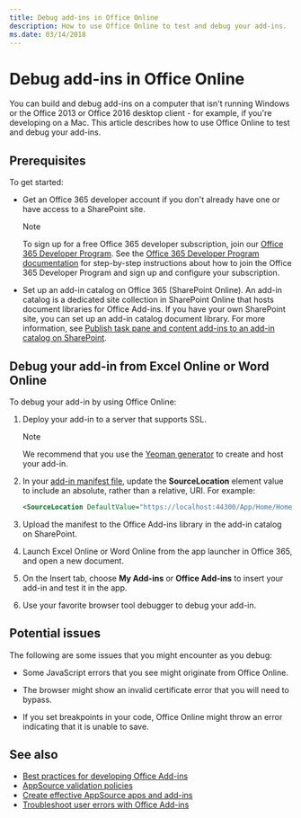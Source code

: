 ```yaml
---
title: Debug add-ins in Office Online
description: How to use Office Online to test and debug your add-ins.
ms.date: 03/14/2018
---
```


# Debug add-ins in Office Online


You can build and debug add-ins on a computer that isn't running Windows or the Office 2013 or Office 2016 desktop client - for example, if you're developing on a Mac. This article describes how to use Office Online to test and debug your add-ins. 

## Prerequisites

To get started:

- Get an Office 365 developer account if you don't already have one or have access to a SharePoint site.
    
  > [!NOTE]
  > To sign up for a free Office 365 developer subscription, join our [Office 365 Developer Program](https://developer.microsoft.com/en-us/office/dev-program). 
  > See the [Office 365 Developer Program documentation](https://docs.microsoft.com/en-us/office/developer-program/office-365-developer-program) for step-by-step instructions about how to join the Office 365 Developer Program and sign up and configure your subscription.
     
- Set up an add-in catalog on Office 365 (SharePoint Online). An add-in catalog is a dedicated site collection in SharePoint Online that hosts document libraries for Office Add-ins. If you have your own SharePoint site, you can set up an add-in catalog document library. For more information, see [Publish task pane and content add-ins to an add-in catalog on SharePoint](../publish/publish-task-pane-and-content-add-ins-to-an-add-in-catalog.md).
    

## Debug your add-in from Excel Online or Word Online

To debug your add-in by using Office Online:

1. Deploy your add-in to a server that supports SSL.
    
    > [!NOTE]
    > We recommend that you use the [Yeoman generator](https://github.com/OfficeDev/generator-office) to create and host your add-in.
     
2. In your [add-in manifest file](../develop/add-in-manifests.md), update the **SourceLocation** element value to include an absolute, rather than a relative, URI. For example:
      
    ```xml
    <SourceLocation DefaultValue="https://localhost:44300/App/Home/Home.html" />
    ```
    
3. Upload the manifest to the Office Add-ins library in the add-in catalog on SharePoint.
    
4. Launch Excel Online or Word Online from the app launcher in Office 365, and open a new document.
    
5. On the Insert tab, choose  **My Add-ins** or **Office Add-ins** to insert your add-in and test it in the app.
    
6. Use your favorite browser tool debugger to debug your add-in.

## Potential issues    

The following are some issues that you might encounter as you debug:
    
- Some JavaScript errors that you see might originate from Office Online.
      
- The browser might show an invalid certificate error that you will need to bypass.
      
- If you set breakpoints in your code, Office Online might throw an error indicating that it is unable to save.

## See also

- [Best practices for developing Office Add-ins](../concepts/add-in-development-best-practices.md)
- [AppSource validation policies](https://docs.microsoft.com/en-us/office/dev/store/validation-policies)  
- [Create effective AppSource apps and add-ins](https://docs.microsoft.com/en-us/office/dev/store/create-effective-office-store-listings)  
- [Troubleshoot user errors with Office Add-ins](testing-and-troubleshooting.md)
    
